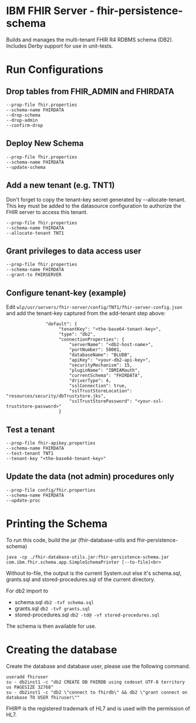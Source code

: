 # IBM FHIR Server - fhir-persistence-schema

Builds and manages the multi-tenant FHIR R4 RDBMS schema (DB2). Includes Derby support for use in unit-tests.


# Run Configurations

## Drop tables from FHIR_ADMIN and FHIRDATA

```
--prop-file fhir.properties
--schema-name FHIRDATA
--drop-schema
--drop-admin
--confirm-drop
```

## Deploy New Schema

```
--prop-file fhir.properties
--schema-name FHIRDATA
--update-schema
```

## Add a new tenant (e.g. TNT1)

Don't forget to copy the tenant-key secret generated by --allocate-tenant. This key must be added to the datasource configuration to authorize the FHIR server to access this tenant.

```
--prop-file fhir.properties
--schema-name FHIRDATA
--allocate-tenant TNT1
```


## Grant privileges to data access user

```
--prop-file fhir.properties
--schema-name FHIRDATA
--grant-to FHIRSERVER
```

## Configure tenant-key (example)

Edit `wlp/usr/servers/fhir-server/config/TNT1/fhir-server-config.json` and add the tenant-key captured from the add-tenant step above:

```
               "default": {
                    "tenantKey": "<the-base64-tenant-key>",
                    "type": "db2",
                    "connectionProperties": {
                        "serverName": "<db2-host-name>",
                        "portNumber": 50001,
                        "databaseName": "BLUDB",
                        "apiKey": "<your-db2-api-key>",
                        "securityMechanism": 15,
                        "pluginName": "IBMIAMauth",
                        "currentSchema": "FHIRDATA",
                        "driverType": 4,
                        "sslConnection": true,
                        "sslTrustStoreLocation": "resources/security/dbTruststore.jks",
                        "sslTrustStorePassword": "<your-ssl-truststore-password>"
                    }

```

## Test a tenant

```
--prop-file fhir-apikey.properties
--schema-name FHIRDATA
--test-tenant TNT1
--tenant-key "<the-base64-tenant-key>"
```

## Update the data (not admin) procedures only

```
--prop-file config/fhir.properties
--schema-name FHIRDATA
--update-proc
```

# Printing the Schema

To run this code, build the jar (fhir-database-utils and fhir-persistence-schema) <br>

``` shell 
java -cp ./fhir-database-utils.jar:fhir-persistence-schema.jar com.ibm.fhir.schema.app.SimpleSchemaPrinter [--to-file]<br>
```

Without to-file, the output is the current System.out else it's schema.sql, grants.sql and stored-procedures.sql of the current directory.
 
For db2 import to
- schema.sql `db2 -tvf schema.sql`
- grants.sql `db2 -tvf grants.sql`
- stored-procedures.sql `db2 -td@ -vf stored-procedures.sql`

The schema is then available for use. 

# Creating the database 

Create the database and database user, please use the following command.

``` shell 
useradd fhiruser
su - db2inst1 -c "db2 CREATE DB FHIRDB using codeset UTF-8 territory us PAGESIZE 32768"
su - db2inst1 -c "db2 \"connect to fhirdb\" && db2 \"grant connect on database TO USER fhiruser\""
```

FHIR® is the registered trademark of HL7 and is used with the permission of HL7.